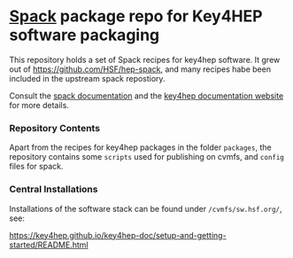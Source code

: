 # [Spack](https://github.com/spack/spack) package repo for Key4HEP software packaging

This repository holds a set of Spack recipes for key4hep software. It grew out of https://github.com/HSF/hep-spack, and many recipes habe been included in the upstream spack repostiory.

Consult the [spack documentation](https://spack.readthedocs.io/en/latest/) and the [key4hep documentation website](https://cern.ch/key4hep) for more details.

### Repository Contents

Apart from the recipes for key4hep packages in the folder `packages`, the repository contains some `scripts` used for publishing on cvmfs, and `config` files for spack.

### Central Installations

Installations of the software stack can be found under `/cvmfs/sw.hsf.org/`, see:

https://key4hep.github.io/key4hep-doc/setup-and-getting-started/README.html
